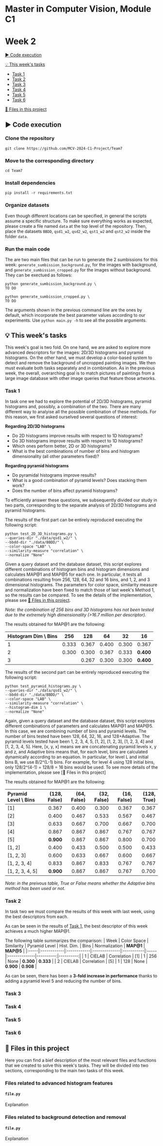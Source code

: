 # Master in Computer Vision, Module C1
# Week 2
[▶️ Code execution](#code-execution)

[💡 This week's tasks](#this-weeks-tasks)
- [Task 1](#task-1)
- [Task 2](#task-2)
- [Task 3](#task-3)
- [Task 4](#task-4)
- [Task 5](#task-5)
- [Task 6](#task-6)

[📂 Files in this project](#files-in-this-project)

<h2 id="code-execution">▶️ Code execution</h2>

### Clone the repository
```
git clone https://github.com/MCV-2024-C1-Project/Team7
```

### Move to the corresponding directory
```
cd Team7
```

### Install dependencies
```
pip install -r requirements.txt
```

### Organize datasets
Even though different locations can be specified, in general the scripts assume a specific structure. To make sure everything works as expected, please create a file named ``data`` at the top level of the repository. Then, place the datasets ``BBDD``, ``qsd1_w2``, ``qsd2_w2``, ``qst1_w2`` and ``qst2_w2`` inside the folder ``data``.

### Run the main code
The are two main files that can be run to generate the 2 sumbissions for this week: ``generate_sumbission_background.py``, for the images with background, and ``generate_sumbission_cropped.py`` for the images without background. They can be exectued as follows:

```
python generate_sumbission_background.py \
TO DO
```

```
python generate_sumbission_cropped.py \
TO DO
```

The arguments shown in the previous command line are the ones by default, which incorporate the best parameter values according to our experiments. Use ``python main.py -h`` to see all the possible arguments.

<h2 id="this-weeks-tasks">💡 This week's tasks</h2>
This week's goal is two fold. On one hand, we are asked to explore more advanced descriptors for the images: 2D/3D histograms and pyramid histograms. On the other hand, we must develop a color-based system to detect and remove the background of uncropped painting images. We then must evaluate both tasks separately and in combination. As in the previous week, the overall, overarching goal is to match pictures of paintings from a large image database with other image queries that feature those artworks.

### Task 1
In task one we had to explore the potential of 2D/3D histograms, pyramid histograms and, possibly, a combination of the two. There are many different way to analyise all the possible combination of these methods. For this reason, we first asked ourselved several questions of interest:

**Regarding 2D/3D histograms**
- Do 2D histograms improve results with respect to 1D histograms?
- Do 3D histograms improve results with respect to 1D histograms?
- Which ones perform better, 2D or 3D histograms?
- What is the best combinations of number of bins and histogram dimensionality (all other parameters fixed)?

**Regarding pyramid histograms**
- Do pyramidal histograms improve results?
- What is a good combination of pyramid levels? Does stacking them work?
- Does the number of bins affect pyramid histograms?

To efficiently answer these questions, we subsequently divided our study in two parts, corresponding to the separate analysis of 2D/3D histograms and pyramid histograms.

The results of the first part can be entirely reproduced executing the following script:
```
python test_2D_3D_histograms.py \
--queries-dir "./data/qsd1_w2/" \
--bbdd-dir "./data/BBDD/" \
--color-space "LAB" \
--similarity-measure "correlation" \
--normalize "None"
```

Given a query dataset and the database dataset, this script explores different combinations of histogram bins and histogram dimensions and calculates MAP@1 and MAP@5 for each one. In particular, it tests all combinations resulting from 256, 128, 64, 32 and 16 bins, and 1, 2, and 3 dimensional histograms. The parameters for color space, similarity measure and normalization have been fixed to match those of last week's Method 1, so the results can be compared. To see the details of the implementation, please see [📂 Files in this project](#files-in-this-project).

*Note: the combination of 256 bins and 3D histograms has not been tested due to the extremely high dimensionality (>16.7 million per descriptor).*

The results obtained for MAP@1 are the following:

| Histogram Dim \ Bins | 256   | 128   | 64    | 32    | 16    |
|----------------------|-------|-------|-------|-------|-------|
| 1                    | 0.333 | 0.367 | 0.400 | 0.300 | 0.367 |
| 2                    | 0.300 | 0.300 | 0.367 | 0.333 | **0.400** |
| 3                    |       | 0.267 | 0.300 | 0.300 | **0.400** |

The results of the second part can be entirely reproduced executing the following script:
```
python test_pyramid_histograms.py \
--queries-dir "./data/qsd1_w2/" \
--bbdd-dir "./data/BBDD/" \
--color-space "LAB" \
--similarity-measure "correlation" \
--histogram-dim 1 \
--normalize "None"
```

Again, given a query dataset and the database dataset, this script explores different combinations of parameters and calculates MAP@1 and MAP@5. In this case, we are combining number of bins and pyramid levels. The number of bins tested have been 128, 64, 32, 16, and 128+Adaptive. The pyramid levels tested have been 1, 2, 3, 4, 5, [1, 2], [1, 2, 3], [1, 2, 3, 4] and [1, 2, 3, 4, 5]. Here, [x, y, x] means we are concatenating pyramid levels x, y and z, and Adaptive bins means that, for each level, bins are calculated dynamically according to an equation. In particular, for level L and initial bins B, we use B/2^(L-1) bins. For example, for level 4 using 128 initial bins, only 128/2^(4-1) = 128/8 = 16 bins would be used. To see more details of the implementation, please see [📂 Files in this project]

The results obtained for MAP@1 are the following:

| Pyramid Level \ Bins  |   (128, False) |   (64, False) |   (32, False) |   (16, False) |   (128, True) |
|:----------------------|---------------:|--------------:|--------------:|--------------:|--------------:|
| [1]                   |          0.367 |         0.400 |         0.300 |         0.367 |         0.367 |
| [2]                   |          0.400 |         0.467 |         0.533 |         0.567 |         0.467 |
| [3]                   |          0.633 |         0.667 |         0.700 |         0.667 |         0.700 |
| [4]                   |          0.867 |         0.867 |         0.867 |         0.767 |         0.767 |
| [5]                   |          **0.900** |         0.867 |         0.867 |         0.800 |         0.700 |
| [1, 2]                |          0.400 |         0.433 |         0.500 |         0.500 |         0.433 |
| [1, 2, 3]             |          0.600 |         0.633 |         0.667 |         0.600 |         0.667 |
| [1, 2, 3, 4]          |          0.833 |         0.867 |         0.833 |         0.767 |         0.767 |
| [1, 2, 3, 4, 5]       |          **0.900** |         0.867 |         0.867 |         0.767 |         0.700 |

*Note: in the preivous table, True or False means whether the Adaptive bins method has been used or not.*

### Task 2
In task two we must compare the results of this week with last week, using the best descriptors from each.

As can be seen in the results of [Task 1](#task-1), the best descriptor of this week achieves a much higher MAP@1.

The following table summarizes the comparison:
| Week | Color Space | Similarity  | Pyramid Level | Hist. Dim. | Bins | Normalization | **MAP@1** | **MAP@5** |
|:-----|:------------|:------------|:--------------|:-----------|:-----|:--------------|----------:|----------:|
| 1    | CIELAB      | Correlation | [1]           | 1          | 256  | None          |     **0.300** |     **0.333** |
| 2    | CIELAB      | Correlation | [5]           | 1          | 128  | None          |     **0.900** |     **0.908** |

As can be seen, there has been a **3-fold increase in performance** thanks to adding a pyramid level 5 and reducing the number of bins.

### Task 3

### Task 4

### Task 5

### Task 6

<h2 id="files-in-this-project">📂 Files in this project</h2>
Here you can find a bief description of the most relevant files and functions that we created to solve this week's tasks. They will be divided into two sections, corresponding to the main two tasks of this week.

### Files related to advanced histogram features

#### ``file.py``
Explanation

### Files related to background detection and removal

#### ``file.py``
Explanation